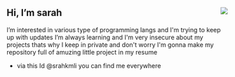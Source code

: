 
## Hi, I’m sarah  <img align="right" src="https://i.imgur.com/2JZkmtH.gif">
  I’m interested in various type of programming langs and I'm trying to keep up with updates
  I’m always learning 
and I'm very insecure about my projects thats why I keep in private
and don't worry I'm gonna make my repository full of amuzing little project in my resume

- via this Id @srahkmli you can find me everywhere




<!---
![Anurag's GitHub stats](https://github-readme-stats.vercel.app/api?username=srahkmli&show_icons=true&theme=radical)

srahkmli/srahkmli  is a ✨ special ✨ repository because its `README.md` (this file) appears on your GitHub profile.
You can click the Preview link to take a look at your changes.
--->
